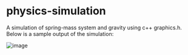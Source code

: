 # physics-simulation
A simulation of spring-mass system and gravity using c++ graphics.h.
Below is a sample output of the simulation:

![image](https://user-images.githubusercontent.com/47944007/117503375-1b207800-af96-11eb-80c8-ea809ca0056e.png)
